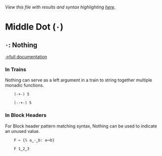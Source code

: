 *View this file with results and syntax highlighting [here](https://mlochbaum.github.io/BQN/help/nothing.html).*

# Middle Dot (`·`)

## `·`: Nothing
[→full documentation](../doc/expression.md#nothing)

### In Trains

Nothing can serve as a left argument in a train to string together multiple monadic functions.

        (-+-) 5

        (-·+-) 5

### In Block Headers

For Block header pattern matching syntax, Nothing can be used to indicate an unused value.

        F ← {𝕊 a‿·‿b: a∾b}

        F 1‿2‿3
